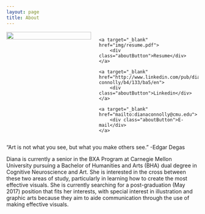 ```yaml
---
layout: page
title: About
---
```


<div class="small-12 medium-4 columns">
    <img src="img/rehan.png" style="width:100%">

    <a target="_blank" href="img/resume.pdf">
        <div class="aboutButton">Resume</div>
    </a>
    
    <a target="_blank" href="http://www.linkedin.com/pub/diana-connolly/b4/133/ba5/en">
        <div class="aboutButton">Linkedin</div>
    </a>
    
    <a target="_blank" href="mailto:dianaconnolly@cmu.edu">
        <div class="aboutButton">E-mail</div>
    </a>
</div>

<div class="small-12 medium-7 columns">
    <div class="bio">
        <p>“Art is not what you see, but what you make others see.” 
-Edgar Degas</p> 
<p>
Diana is currently a senior in the BXA Program at Carnegie Mellon University pursuing a Bachelor of Humanities and Arts (BHA) dual degree in Cognitive Neuroscience and Art. She is interested in the cross between these two areas of study, particularly in learning how to create the most effective visuals. She is currently searching for a post-graduation (May 2017) position that fits her interests, with special interest in illustration and graphic arts because they aim to aide communication through the use of making effective visuals.</p>
    </div>
</div>


